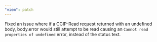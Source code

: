 ```yaml
---
"viem": patch
---
```


Fixed an issue where if a CCIP-Read request returned with an undefined body, body.error would still attempt to be read causing an `Cannot read properties of undefined` error, instead of the status text.
